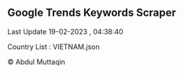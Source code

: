 

## Google Trends Keywords Scraper 
 
Last Update 19-02-2023 , 04:38:40

Country List :
VIETNAM.json



© Abdul Muttaqin 
